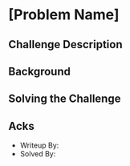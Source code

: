 # [Problem Name]

## Challenge Description

<!-- TODO: Copy description from CTF website here -->

<!-- TODO: Place all problem files into this directory -->

## Background

<!-- TODO: Good idea to (at least) link out to
	 tools/techniques/refernces/etc. -->

## Solving the Challenge

<!-- TODO: Write the writeup here -->

<!-- Reminder: Keep it engaging. It is good to discuss failed
	 approaches too. Aim for technical audience, but don't use
	 unnecessarily fancy complex vocabulary (technical words are
	 fine). -->

<!-- Reminder: Add diagrams if helpful in explaining stuff. Even crude
	 ASCII art, or IDA screenshots etc work. -->

## Acks

+ Writeup By: <!-- TODO: Name/handle/link -->
+ Solved By:  <!-- TODO: Name/handle/link -->
<!-- + Shoutouts To: If needed -->
